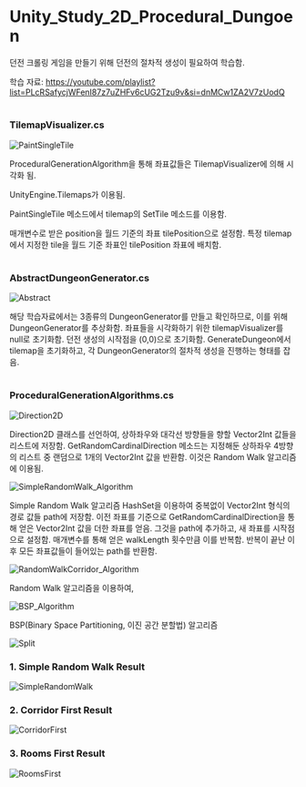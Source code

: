 # Unity_Study_2D_Procedural_Dungoen

던전 크롤링 게임을 만들기 위해 던전의 절차적 생성이 필요하여 학습함.

학습 자료: https://youtube.com/playlist?list=PLcRSafycjWFenI87z7uZHFv6cUG2Tzu9v&si=dnMCw1ZA2V7zUodQ

#
### TilemapVisualizer.cs
![PaintSingleTile](https://github.com/bluearrow1029/Unity_Study_2D_Procedural_Dungoen/assets/47950172/2ffba9f4-a7a1-4dc7-b99f-bcd1008f6920)

ProceduralGenerationAlgorithm을 통해 좌표값들은 TilemapVisualizer에 의해 시각화 됨.

UnityEngine.Tilemaps가 이용됨.

PaintSingleTile 메소드에서 tilemap의 SetTile 메소드를 이용함.

매개변수로 받은 position을 월드 기준의 좌표 tilePosition으로 설정함. 
특정 tilemap에서 지정한 tile을 월드 기준 좌표인 tilePosition 좌표에 배치함.


#
### AbstractDungeonGenerator.cs
![Abstract](https://github.com/bluearrow1029/Unity_Study_2D_Procedural_Dungoen/assets/47950172/908ee389-01e7-47c1-b0e5-c347c681c482)

해당 학습자료에서는 3종류의 DungeonGenerator를 만들고 확인하므로, 이를 위해 DungeonGenerator를 추상화함.
좌표들을 시각화하기 위한 tilemapVisualizer를 null로 초기화함.
던전 생성의 시작점을 (0,0)으로 초기화함.
GenerateDungeon에서 tilemap을 초기화하고, 각 DungeonGenerator의 절차적 생성을 진행하는 형태를 잡음.


#
### ProceduralGenerationAlgorithms.cs
![Direction2D](https://github.com/bluearrow1029/Unity_Study_2D_Procedural_Dungoen/assets/47950172/2f922656-1275-4b00-9260-fab0d8699753)

Direction2D 클래스를 선언하여, 상하좌우와 대각선 방향들을 향할 Vector2Int 값들을 리스트에 저장함.
GetRandomCardinalDirection 메소드는 지정해둔 상하좌우 4방향의 리스트 중 랜덤으로 1개의 Vector2Int 값을 반환함. 이것은 Random Walk 알고리즘에 이용됨.



![SimpleRandomWalk_Algorithm](https://github.com/bluearrow1029/Unity_Study_2D_Procedural_Dungoen/assets/47950172/b69d90c7-e967-487c-b1d8-0de037175798)

Simple Random Walk 알고리즘
HashSet을 이용하여 중복없이 Vector2Int 형식의 경로 값들 path에 저장함.
이전 좌표를 기준으로 GetRandomCardinalDirection을 통해 얻은 Vector2Int 값을 더한 좌표를 얻음.
그것을 path에 추가하고, 새 좌표를 시작점으로 설정함.
매개변수를 통해 얻은 walkLength 횟수만큼 이를 반복함.
반복이 끝난 이후 모든 좌표값들이 들어있는 path를 반환함.

![RandomWalkCorridor_Algorithm](https://github.com/bluearrow1029/Unity_Study_2D_Procedural_Dungoen/assets/47950172/35769814-8f08-46d6-b889-7260a77199ef)

Random Walk 알고리즘을 이용하여, 

![BSP_Algorithm](https://github.com/bluearrow1029/Unity_Study_2D_Procedural_Dungoen/assets/47950172/3d3e8b93-b2a8-428e-b040-4e57bd6527b2)

BSP(Binary Space Partitioning, 이진 공간 분할법) 알고리즘


![Split](https://github.com/bluearrow1029/Unity_Study_2D_Procedural_Dungoen/assets/47950172/06f0d34e-b251-4389-9693-635ddf1198aa)





### 1. Simple Random Walk Result
![SimpleRandomWalk](https://github.com/bluearrow1029/Unity_Study_2D_Procedural_Dungoen/assets/47950172/96935aeb-bef1-43c7-8ea3-b8eb70f0b303)

### 2. Corridor First Result
![CorridorFirst](https://github.com/bluearrow1029/Unity_Study_2D_Procedural_Dungoen/assets/47950172/2674ad1b-6eee-4560-b3e4-7c502dac78f5)

### 3. Rooms First Result
![RoomsFirst](https://github.com/bluearrow1029/Unity_Study_2D_Procedural_Dungoen/assets/47950172/060dd119-eeeb-452a-b950-ea6ddc3da8c9)
